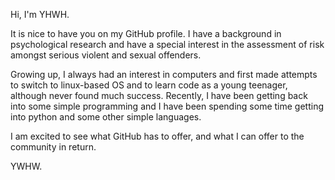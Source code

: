 Hi, I'm YHWH. 

It is nice to have you on my GitHub profile. I have a background in psychological research and have a special interest in the assessment of risk amongst serious violent and sexual offenders. 

Growing up, I always had an interest in computers and first made attempts to switch to linux-based OS and to learn code
as a young teenager, although never found much success. Recently, I have been getting back into some simple programming and
I have been spending some time getting into python and some other simple languages. 

I am excited to see what GitHub has to offer, and what I can offer to the community in return. 

YWHW.
